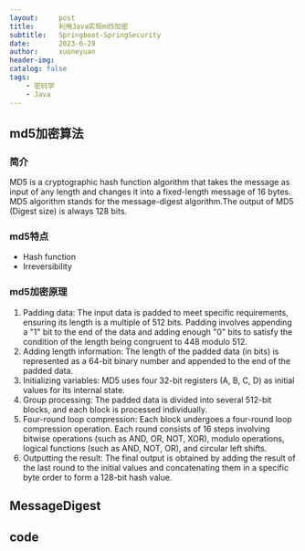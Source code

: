 ```yaml
---
layout:     post
title:      利用Java实现md5加密
subtitle:   Springboot-SpringSecurity
date:       2023-6-29
author:     xuoneyuan
header-img: 
catalog: false
tags:
    - 密码学
    - Java
---
```


## md5加密算法
### 简介
MD5 is a cryptographic hash function algorithm that takes the message as input of any length and changes it into a fixed-length message of 16 bytes. MD5 algorithm stands for the message-digest algorithm.The output of MD5 (Digest size) is always 128 bits. 

### md5特点
- Hash function
- Irreversibility

### md5加密原理
1. Padding data: The input data is padded to meet specific requirements, ensuring its length is a multiple of 512 bits. Padding involves appending a "1" bit to the end of the data and adding enough "0" bits to satisfy the condition of the length being congruent to 448 modulo 512.
2. Adding length information: The length of the padded data (in bits) is represented as a 64-bit binary number and appended to the end of the padded data.
3. Initializing variables: MD5 uses four 32-bit registers (A, B, C, D) as initial values for its internal state.
4. Group processing: The padded data is divided into several 512-bit blocks, and each block is processed individually.
5. Four-round loop compression: Each block undergoes a four-round loop compression operation. Each round consists of 16 steps involving bitwise operations (such as AND, OR, NOT, XOR), modulo operations, logical functions (such as AND, NOT, OR), and circular left shifts.
6. Outputting the result: The final output is obtained by adding the result of the last round to the initial values and concatenating them in a specific byte order to form a 128-bit hash value.

## MessageDigest
## code

